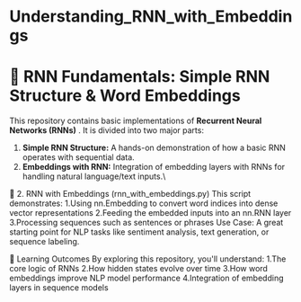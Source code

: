 # Understanding_RNN_with_Embeddings

# 🧠 RNN Fundamentals: Simple RNN Structure & Word Embeddings

This repository contains basic implementations of **Recurrent Neural Networks (RNNs)** . It is divided into two major parts:

1. **Simple RNN Structure:** A hands-on demonstration of how a basic RNN operates with sequential data.
2. **Embeddings with RNN:** Integration of embedding layers with RNNs for handling natural language/text inputs.\

🧬 2. RNN with Embeddings (rnn_with_embeddings.py)
This script demonstrates:
1.Using nn.Embedding to convert word indices into dense vector representations
2.Feeding the embedded inputs into an nn.RNN layer
3.Processing sequences such as sentences or phrases
Use Case: A great starting point for NLP tasks like sentiment analysis, text generation, or sequence labeling.

📖 Learning Outcomes
By exploring this repository, you'll understand:
1.The core logic of RNNs
2.How hidden states evolve over time
3.How word embeddings improve NLP model performance
4.Integration of embedding layers in sequence models

